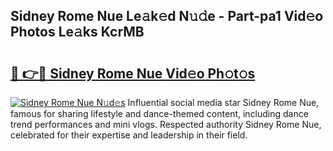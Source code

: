 ## Sidney Rome Nue Le𝚊k𝚎d N𝚞𝚍e - Part-pa1 Vid𝚎o Photos Le𝚊ks KcrMB

# <h2><a href="http://fb97i5.evod.top/?m=Sidney+Rome+Nue">🔗 👉🔴 Sidney Rome Nue Vid𝚎o Ph𝚘t𝚘s</a></h2>

[![Sidney Rome Nue N𝚞d𝚎s](https://i.imgur.com/8V9OHl7.gif)](http://fb97i5.evod.top/?m=Sidney+Rome+Nue)
Influential social media star Sidney Rome Nue, famous for sharing lifestyle and dance-themed content, including dance trend performances and mini vlogs. Respected authority Sidney Rome Nue, celebrated for their expertise and leadership in their field. 
